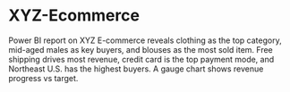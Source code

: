 # XYZ-Ecommerce
Power BI report on XYZ E-commerce reveals clothing as the top category, mid-aged males as key buyers, and blouses as the most sold item. Free shipping drives most revenue, credit card is the top payment mode, and Northeast U.S. has the highest buyers. A gauge chart shows revenue progress vs target.

